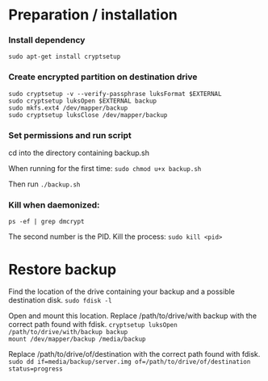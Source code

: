 # Preparation / installation

### Install dependency

`sudo apt-get install cryptsetup`

### Create encrypted partition on destination drive
`sudo cryptsetup -v --verify-passphrase luksFormat $EXTERNAL`  
`sudo cryptsetup luksOpen $EXTERNAL backup`  
`sudo mkfs.ext4 /dev/mapper/backup`  
`sudo cryptsetup luksClose /dev/mapper/backup`  

### Set permissions and run script
cd into the directory containing backup.sh

When running for the first time:
`sudo chmod u+x backup.sh`

Then run
`./backup.sh`

### Kill when daemonized:
`ps -ef | grep dmcrypt`

The second number is the PID. Kill the process:
`sudo kill <pid>`

# Restore backup
Find the location of the drive containing your backup and a possible destination disk.
`sudo fdisk -l`

Open and mount this location. Replace /path/to/drive/with backup with the correct path found with fdisk.
`cryptsetup luksOpen /path/to/drive/with/backup backup`  
`mount /dev/mapper/backup /media/backup`

Replace /path/to/drive/of/destination with the correct path found with fdisk.
`sudo dd if=media/backup/server.img of=/path/to/drive/of/destination status=progress`
